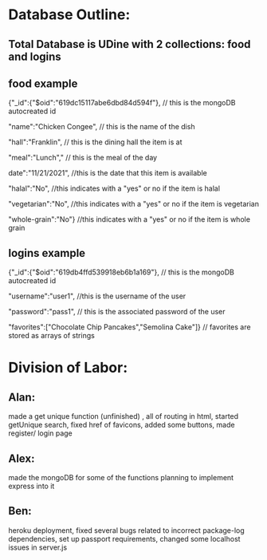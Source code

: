 # Database Outline:
## Total Database is UDine with 2 collections: food and logins

## food example 
{"_id":{"$oid":"619dc15117abe6dbd84d594f"}, // this is the mongoDB autocreated id

"name":"Chicken Congee", // this is the name of the dish

"hall":"Franklin", // this is the dining hall the item is at

"meal":"Lunch"," // this is the meal of the day 

date":"11/21/2021", //this is the date that this item is available

"halal":"No", //this indicates with a "yes" or no if the item is halal

"vegetarian":"No", //this indicates with a "yes" or no if the item is vegetarian

"whole-grain":"No"} //this indicates with a "yes" or no if the item is whole grain




## logins example
{"_id":{"$oid":"619db4ffd539918eb6b1a169"}, // this is the mongoDB autocreated id

"username":"user1", //this is the username of the user

"password":"pass1", // this is the associated password of the user

"favorites":["Chocolate Chip Pancakes","Semolina Cake"]} // favorites are stored as arrays of strings



# Division of Labor:

## Alan: 
made a get unique function (unfinished) , all of routing in html, started getUnique search, fixed href of favicons, added some buttons, made register/ login page

## Alex: 
made the mongoDB for some of the functions planning to implement express into it

## Ben: 
heroku deployment, fixed several bugs related to incorrect package-log dependencies, set up passport requirements, changed some localhost issues in server.js

